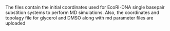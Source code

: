 The files contain the initial coordinates used for EcoRI-DNA single basepair substition systems to perform MD simulations. 
Also, the coordinates and topolagy file for glycerol and DMSO along with md parameter files are uploaded
